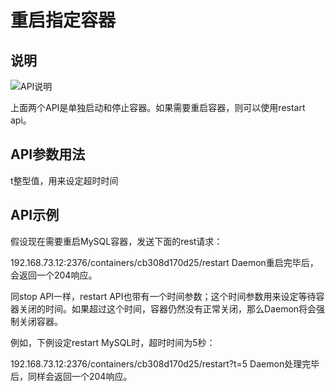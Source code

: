 # 重启指定容器

## 说明

![API说明](http://images.dostudy.top/doc/docker/cb4e6960-6e27-4a5d-8ac2-e384520713aa.png)

上面两个API是单独启动和停止容器。如果需要重启容器，则可以使用restart api。

## API参数用法

t整型值，用来设定超时时间

## API示例

假设现在需要重启MySQL容器，发送下面的rest请求：

192.168.73.12:2376/containers/cb308d170d25/restart
Daemon重启完毕后，会返回一个204响应。

同stop API一样，restart API也带有一个时间参数；这个时间参数用来设定等待容器关闭的时间。如果超过这个时间，容器仍然没有正常关闭，那么Daemon将会强制关闭容器。

例如，下例设定restart MySQL时，超时时间为5秒：

192.168.73.12:2376/containers/cb308d170d25/restart?t=5
Daemon处理完毕后，同样会返回一个204响应。
